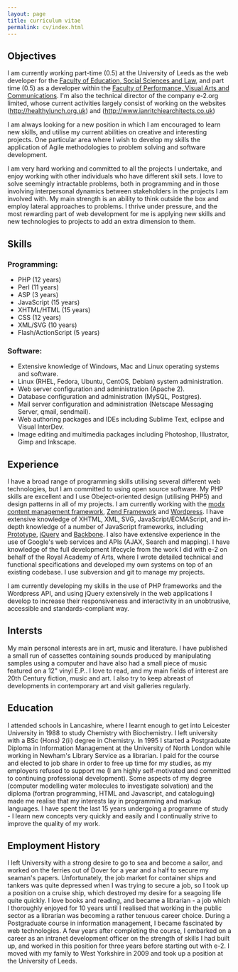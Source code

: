 ```yaml
---
layout: page
title: curriculum vitae
permalink: cv/index.html
---
```


Objectives
----------

I am currently working part-time (0.5) at the University of Leeds as the web developer for the [Faculty of Education, Social Sciences and Law](http://www.essl.leeds.ac.uk), and part time (0.5) as a developer within the [Faculty of Performance, Visual Arts and Communications](http://www.pvac.leeds.ac.uk/). I'm also the technical director of the company e-2.org limited, whose current activities largely consist of working on the websites (http://healthylunch.org.uk) and (http://www.ianritchiearchitects.co.uk)

I am always looking for a new position in which I am encouraged to learn new skills, and utilise my current abilities on creative and interesting projects. One particular area where I wish to develop my skills the application of Agile methodologies to problem solving and software development.

I am very hard working and committed to all the projects I undertake, and enjoy working with other individuals who have different skill sets. I love to solve seemingly intractable problems, both in programming and in those involving interpersonal dynamics between stakeholders in the projects I am involved with. My main strength is an ability to think outside the box and employ lateral approaches to problems. I thrive under pressure, and the most rewarding part of web development for me is applying new skills and new technologies to projects to add an extra dimension to them.

Skills
------

### Programming:

* PHP (12 years)
* Perl (11 years)
* ASP (3 years)
* JavaScript (15 years)
* XHTML/HTML (15 years)
* CSS (12 years)
* XML/SVG (10 years)
* Flash/ActionScript (5 years)

### Software:

* Extensive knowledge of Windows, Mac and Linux operating systems and software.
* Linux (RHEL, Fedora, Ubuntu, CentOS, Debian) system administration.
* Web server configuration and administration (Apache 2).
* Database configuration and administration (MySQL, Postgres).
* Mail server configuration and administration (Netscape Messaging Server, qmail, sendmail).
* Web authoring packages and IDEs including Sublime Text, eclipse and Visual InterDev.
* Image editing and multimedia packages including Photoshop, Illustrator, Gimp and Inkscape.

Experience
----------

I have a broad range of programming skills utilising several different web technologies, but I am committed to using open source software. My PHP skills are excellent and I use Obeject-oriented design (utilising PHP5) and design patterns in all of my projects. I am currently working with the [modx content management framework](http://modxcms.com), [Zend Framework](framework.zend.com) and [Wordpress](www.wordpress.org). I have extensive knowledge of XHTML, XML, SVG, JavaScript/ECMAScript, and in-depth knowledge of a number of JavaScript frameworks, including [Prototype](http://www.prototypejs.org), [jQuery](http://jquery.com) and [Backbone](http://backbonejs.org/). I also have extensive experience in the use of Google's web services and APIs (AJAX, Search and mapping). I have knowledge of the full development lifecycle from the work I did with e-2 on behalf of the Royal Academy of Arts, where I wrote detailed technical and functional specifications and developed my own systems on top of an existing codebase. I use subversion and git to manage my projects.

I am currently developing my skills in the use of PHP frameworks and the Wordpress API, and using jQuery extensively in the web applications I develop to increase their responsiveness and interactivity in an unobtrusive, accessible and standards-compliant way.

Intersts
--------

My main personal interests are in art, music and literature. I have published a small run of cassettes containing sounds produced by manipulating samples using a computer and have also had a small piece of music featured on a 12" vinyl E.P.. I love to read, and my main fields of interest are 20th Century fiction, music and art. I also try to keep abreast of developments in contemporary art and visit galleries regularly.

Education
---------

I attended schools in Lancashire, where I learnt enough to get into Leicester University in 1988 to study Chemistry with Biochemistry. I left university with a BSc (Hons) 2(ii) degree in Chemistry. In 1995 I started a Postgraduate Diploma in Information Management at the University of North London while working in Newham's Library Service as a librarian. I paid for the course and elected to job share in order to free up time for my studies, as my employers refused to support me (I am highly self-motivated and committed to continuing professional development). Some aspects of my degree (computer modelling water molecules to investigate solvation) and the diploma (fortran programming, HTML and Javascript, and cataloguing) made me realise that my interests lay in programming and markup languages. I have spent the last 15 years undergoing a programme of study - I learn new concepts very quickly and easily and I continually strive to improve the quality of my work.

Employment History
------------------

I left University with a strong desire to go to sea and become a sailor, and worked on the ferries out of Dover for a year and a half to secure my seaman's papers. Unfortunately, the job market for container ships and tankers was quite depressed when I was trying to secure a job, so I took up a position on a cruise ship, which destroyed my desire for a seagoing life quite quickly. I love books and reading, and became a librarian - a job which I thoroughly enjoyed for 10 years until I realised that working in the public sector as a librarian was becoming a rather tenuous career choice. During a Postgraduate course in information management, I became fascinated by web technologies. A few years after completing the course, I embarked on a career as an intranet development officer on the strength of skills I had built up, and worked in this position for three years before starting out with e-2. I moved with my family to West Yorkshire in 2009 and took up a position at the University of Leeds.

